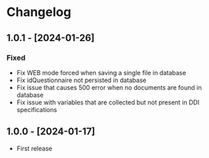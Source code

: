 # Changelog

## 1.0.1 - [2024-01-26]

### Fixed
- Fix WEB mode forced when saving a single file in database
- Fix idQuestionnaire not persisted in database
- Fix issue that causes 500 error when no documents are found in database
- Fix issue with variables that are collected but not present in DDI specifications 

## 1.0.0 - [2024-01-17]
- First release